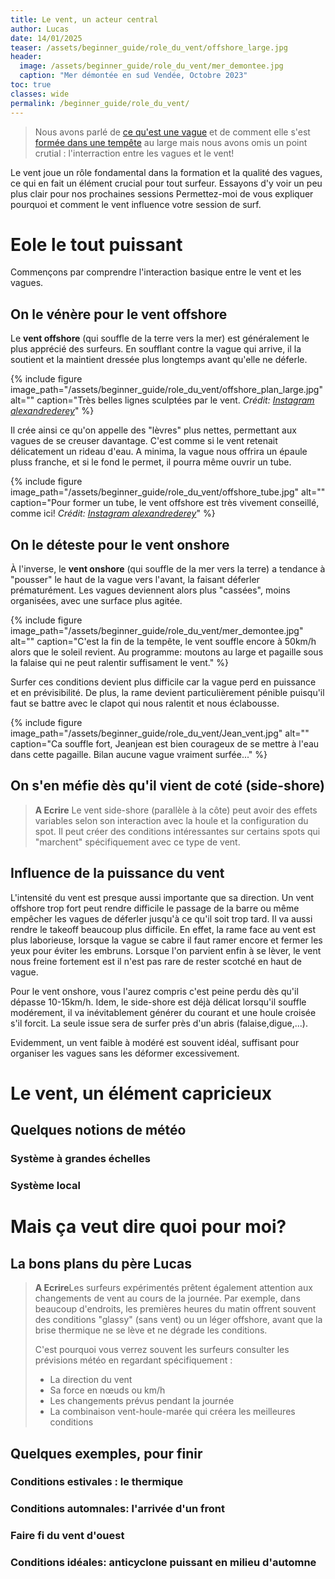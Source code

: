 ```yaml
---
title: Le vent, un acteur central
author: Lucas
date: 14/01/2025
teaser: /assets/beginner_guide/role_du_vent/offshore_large.jpg
header:
  image: /assets/beginner_guide/role_du_vent/mer_demontee.jpg
  caption: "Mer démontée en sud Vendée, Octobre 2023"
toc: true
classes: wide
permalink: /beginner_guide/role_du_vent/
---
```


> Nous avons parlé de [ce qu'est une vague](/surf/beginner_guide/anatomie_vague/) et de comment elle s'est [formée dans une tempête](/surf/beginner_guide/origine_houle/) au large mais nous avons omis un point crutial : l'interraction entre les vagues et le vent!

Le vent joue un rôle fondamental dans la formation et la qualité des vagues, ce qui en fait un élément crucial pour tout surfeur. Essayons d'y voir un peu plus clair pour nos prochaines sessions Permettez-moi de vous expliquer pourquoi et comment le vent influence votre session de surf.

# Eole le tout puissant
Commençons par comprendre l'interaction basique entre le vent et les vagues. 
## On le vénère pour le vent offshore 
Le **vent offshore** (qui souffle de la terre vers la mer) est généralement le plus apprécié des surfeurs. En soufflant contre la vague qui arrive, il la soutient et la maintient dressée plus longtemps avant qu'elle ne déferle. 

{% include figure image_path="/assets/beginner_guide/role_du_vent/offshore_plan_large.jpg" alt="" caption="Très belles lignes sculptées par le vent. *Crédit: [Instagram alexandrederey](https://www.instagram.com/alexandrederey/)*" %}

Il crée ainsi ce qu'on appelle des "lèvres" plus nettes, permettant aux vagues de se creuser davantage. C'est comme si le vent retenait délicatement un rideau d'eau. A minima, la vague nous offrira un épaule pluss franche, et si le fond le permet, il pourra même ouvrir un tube.

{% include figure image_path="/assets/beginner_guide/role_du_vent/offshore_tube.jpg" alt="" caption="Pour former un tube, le vent offshore est très vivement conseillé, comme ici! *Crédit: [Instagram alexandrederey](https://www.instagram.com/alexandrederey/)*" %}

## On le déteste pour le vent onshore
À l'inverse, le **vent onshore** (qui souffle de la mer vers la terre) a tendance à "pousser" le haut de la vague vers l'avant, la faisant déferler prématurément. Les vagues deviennent alors plus "cassées", moins organisées, avec une surface plus agitée. 


{% include figure image_path="/assets/beginner_guide/role_du_vent/mer_demontee.jpg" alt="" caption="C'est la fin de la tempête, le vent souffle encore à 50km/h alors que le soleil revient. Au programme: moutons au large et pagaille sous la falaise qui ne peut ralentir suffisament le vent." %}

Surfer ces conditions devient plus difficile car la vague perd en puissance et en prévisibilité. De plus, la rame devient particulièrement pénible puisqu'il faut se battre avec le clapot qui nous ralentit et nous éclabousse.

{% include figure image_path="/assets/beginner_guide/role_du_vent/Jean_vent.jpg" alt="" caption="Ca souffle fort, Jeanjean est bien courageux de se mettre à l'eau dans cette pagaille. Bilan aucune vague vraiment surfée..." %}

## On s'en méfie dès qu'il vient de coté (side-shore)
> **A Ecrire** Le vent side-shore (parallèle à la côte) peut avoir des effets variables selon son interaction avec la houle et la configuration du spot. Il peut créer des conditions intéressantes sur certains spots qui "marchent" spécifiquement avec ce type de vent.

## Influence de la puissance du vent
L'intensité du vent est presque aussi importante que sa direction. Un vent offshore trop fort peut rendre difficile le passage de la barre ou même empêcher les vagues de déferler jusqu'à ce qu'il soit trop tard. Il va aussi rendre le takeoff beaucoup plus difficile. En effet, la rame face au vent est plus laborieuse, lorsque la vague se cabre il faut ramer encore et fermer les yeux pour éviter les embruns. Lorsque l'on parvient enfin à se lèver, le vent nous freine fortement est il n'est pas rare de rester scotché en haut de vague. 

Pour le vent onshore, vous l'aurez compris c'est peine perdu dès qu'il dépasse 10-15km/h. Idem, le side-shore est déjà délicat lorsqu'il souffle modérement, il va inévitablement générer du courant et une houle croisée s'il forcit. La seule issue sera de surfer près d'un abris (falaise,digue,...).

Evidemment, un vent faible à modéré est souvent idéal, suffisant pour organiser les vagues sans les déformer excessivement.

# Le vent, un élément capricieux

## Quelques notions de météo
### Système à grandes échelles
### Système local

# Mais ça veut dire quoi pour moi? 
## La bons plans du père Lucas
> **A Ecrire**Les surfeurs expérimentés prêtent également attention aux changements de vent au cours de la journée. Par exemple, dans beaucoup d'endroits, les premières heures du matin offrent souvent des conditions "glassy" (sans vent) ou un léger offshore, avant que la brise thermique ne se lève et ne dégrade les conditions.
>
>C'est pourquoi vous verrez souvent les surfeurs consulter les prévisions météo en regardant spécifiquement :
>- La direction du vent
>- Sa force en nœuds ou km/h
>- Les changements prévus pendant la journée
>- La combinaison vent-houle-marée qui créera les meilleures conditions

## Quelques exemples, pour finir

### Conditions estivales : le thermique

### Conditions automnales: l'arrivée d'un front

### Faire fi du vent d'ouest

### Conditions idéales: anticyclone puissant en milieu d'automne 